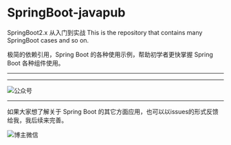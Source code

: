 # SpringBoot-javapub

SpringBoot2.x 从入门到实战 This is the repository that contains many SpringBoot cases and so on.

极简的依赖引用，Spring Boot 的各种使用示例，帮助初学者更快掌握 Spring Boot 各种组件使用。




---





---

![公众号](https://img-blog.csdnimg.cn/20210126205030521.jpg)

---

如果大家想了解关于 Spring Boot 的其它方面应用，也可以以issues的形式反馈给我，我后续来完善。

![博主微信](https://img-blog.csdnimg.cn/202106290913273.png)